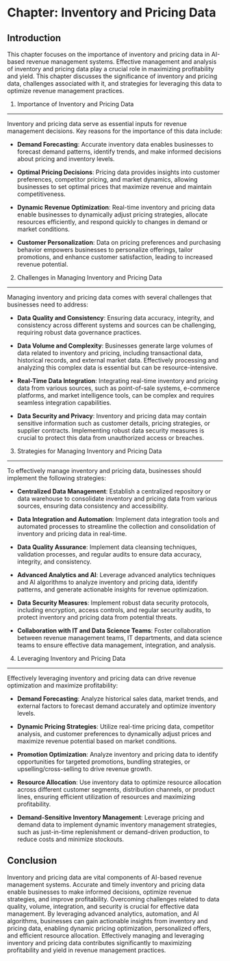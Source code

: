Chapter: Inventory and Pricing Data
===================================

Introduction
------------

This chapter focuses on the importance of inventory and pricing data in AI-based revenue management systems. Effective management and analysis of inventory and pricing data play a crucial role in maximizing profitability and yield. This chapter discusses the significance of inventory and pricing data, challenges associated with it, and strategies for leveraging this data to optimize revenue management practices.

1. Importance of Inventory and Pricing Data
-------------------------------------------

Inventory and pricing data serve as essential inputs for revenue management decisions. Key reasons for the importance of this data include:

* **Demand Forecasting**: Accurate inventory data enables businesses to forecast demand patterns, identify trends, and make informed decisions about pricing and inventory levels.

* **Optimal Pricing Decisions**: Pricing data provides insights into customer preferences, competitor pricing, and market dynamics, allowing businesses to set optimal prices that maximize revenue and maintain competitiveness.

* **Dynamic Revenue Optimization**: Real-time inventory and pricing data enable businesses to dynamically adjust pricing strategies, allocate resources efficiently, and respond quickly to changes in demand or market conditions.

* **Customer Personalization**: Data on pricing preferences and purchasing behavior empowers businesses to personalize offerings, tailor promotions, and enhance customer satisfaction, leading to increased revenue potential.

2. Challenges in Managing Inventory and Pricing Data
----------------------------------------------------

Managing inventory and pricing data comes with several challenges that businesses need to address:

* **Data Quality and Consistency**: Ensuring data accuracy, integrity, and consistency across different systems and sources can be challenging, requiring robust data governance practices.

* **Data Volume and Complexity**: Businesses generate large volumes of data related to inventory and pricing, including transactional data, historical records, and external market data. Effectively processing and analyzing this complex data is essential but can be resource-intensive.

* **Real-Time Data Integration**: Integrating real-time inventory and pricing data from various sources, such as point-of-sale systems, e-commerce platforms, and market intelligence tools, can be complex and requires seamless integration capabilities.

* **Data Security and Privacy**: Inventory and pricing data may contain sensitive information such as customer details, pricing strategies, or supplier contracts. Implementing robust data security measures is crucial to protect this data from unauthorized access or breaches.

3. Strategies for Managing Inventory and Pricing Data
-----------------------------------------------------

To effectively manage inventory and pricing data, businesses should implement the following strategies:

* **Centralized Data Management**: Establish a centralized repository or data warehouse to consolidate inventory and pricing data from various sources, ensuring data consistency and accessibility.

* **Data Integration and Automation**: Implement data integration tools and automated processes to streamline the collection and consolidation of inventory and pricing data in real-time.

* **Data Quality Assurance**: Implement data cleansing techniques, validation processes, and regular audits to ensure data accuracy, integrity, and consistency.

* **Advanced Analytics and AI**: Leverage advanced analytics techniques and AI algorithms to analyze inventory and pricing data, identify patterns, and generate actionable insights for revenue optimization.

* **Data Security Measures**: Implement robust data security protocols, including encryption, access controls, and regular security audits, to protect inventory and pricing data from potential threats.

* **Collaboration with IT and Data Science Teams**: Foster collaboration between revenue management teams, IT departments, and data science teams to ensure effective data management, integration, and analysis.

4. Leveraging Inventory and Pricing Data
----------------------------------------

Effectively leveraging inventory and pricing data can drive revenue optimization and maximize profitability:

* **Demand Forecasting**: Analyze historical sales data, market trends, and external factors to forecast demand accurately and optimize inventory levels.

* **Dynamic Pricing Strategies**: Utilize real-time pricing data, competitor analysis, and customer preferences to dynamically adjust prices and maximize revenue potential based on market conditions.

* **Promotion Optimization**: Analyze inventory and pricing data to identify opportunities for targeted promotions, bundling strategies, or upselling/cross-selling to drive revenue growth.

* **Resource Allocation**: Use inventory data to optimize resource allocation across different customer segments, distribution channels, or product lines, ensuring efficient utilization of resources and maximizing profitability.

* **Demand-Sensitive Inventory Management**: Leverage pricing and demand data to implement dynamic inventory management strategies, such as just-in-time replenishment or demand-driven production, to reduce costs and minimize stockouts.

Conclusion
----------

Inventory and pricing data are vital components of AI-based revenue management systems. Accurate and timely inventory and pricing data enable businesses to make informed decisions, optimize revenue strategies, and improve profitability. Overcoming challenges related to data quality, volume, integration, and security is crucial for effective data management. By leveraging advanced analytics, automation, and AI algorithms, businesses can gain actionable insights from inventory and pricing data, enabling dynamic pricing optimization, personalized offers, and efficient resource allocation. Effectively managing and leveraging inventory and pricing data contributes significantly to maximizing profitability and yield in revenue management practices.
